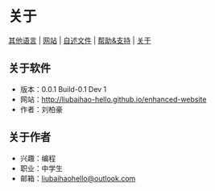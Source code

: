 # 关于

[其他语言](../About.Languages.md) | [网站](http://liubaihao-hello.github.io/enhanced-website) | [自述文件](ReadMe.md) | [帮助&支持](Help-Support.md) | [关于](About.md)

## 关于软件
- 版本：0.0.1 Build-0.1 Dev 1
- 网站：<http://liubaihao-hello.github.io/enhanced-website>
- 作者：刘柏豪

## 关于作者
- 兴趣：编程
- 职业：中学生
- 邮箱：<liubaihaohello@outlook.com>
